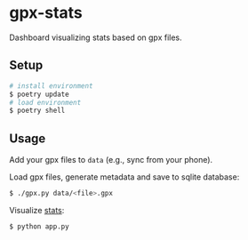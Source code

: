 gpx-stats
=========

Dashboard visualizing stats based on gpx files.


## Setup

```bash
# install environment
$ poetry update
# load environment
$ poetry shell
```


## Usage

Add your gpx files to `data` (e.g., sync from your phone).

Load gpx files, generate metadata and save to sqlite database:
```bash
$ ./gpx.py data/<file>.gpx
```

Visualize [stats](http://localhost:8050):
```bash
$ python app.py
```
